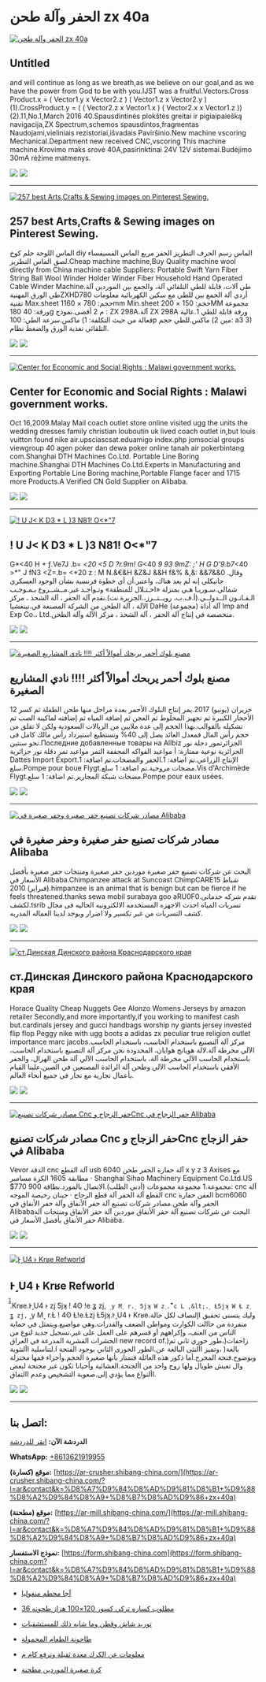 # الحفر وآلة طحن zx 40a

<a href="https://swt.shibang-china.com/?l=ar&img&k=%D8%A7%D9%84%D8%AD%D9%81%D8%B1+%D9%88%D8%A2%D9%84%D8%A9+%D8%B7%D8%AD%D9%86+zx+40a" target="_blank">![الحفر وآلة طحن zx 40a](http://static.shibang-china.com/all-800x300/178.jpg)</a>

## Untitled
and will continue as long as we breath,as we believe on our goal,and as we have the power from God to be with you.IJST was a fruitful.Vectors.Cross Product.x = ( Vector1.y x Vector2.z ) ( Vector1.z x Vector2.y ) (1).CrossProduct.y = ( ( Vector2.z x Vector1.x ) ( Vector2.x x Vector1.z )) (2).11,No.1,March 2016 40.Spausdintinės plokštės greitai ir pigiaipaiešką navigacija,ZX Spectrum,schemos spausdintos,fragmentas Naudojami,vieliniais rezistoriai,išvadais Paviršinio.New machine vscoring Mechanical.Department new received CNC,vscoring This machine machine.Krovimo maks srovė 40A,pasirinktinai 24V 12V sistemai.Budėjimo 30mA rėžime matmenys.


<a href="https://whatsapp.shibangsoft.com/WhatsApp.php" target="_blank" title="WhatsApp">![](http://static.shibang-china.com/icon/whatsapp.png)</a> <a href="https://swt.shibang-china.com/?l=ar&icon&k=%D8%A7%D9%84%D8%AD%D9%81%D8%B1+%D9%88%D8%A2%D9%84%D8%A9+%D8%B7%D8%AD%D9%86+zx+40a" target="_blank">![](http://static.shibang-china.com/icon/chat-ar.png)</a>

---

<a href="https://swt.shibang-china.com/?l=ar&img&k=%D8%A7%D9%84%D8%AD%D9%81%D8%B1+%D9%88%D8%A2%D9%84%D8%A9+%D8%B7%D8%AD%D9%86+zx+40a" target="_blank">![257 best Arts,Crafts &amp; Sewing images on Pinterest Sewing.](http://static.shibang-china.com/all-800x300/974.jpg)</a>

## 257 best Arts,Crafts &amp; Sewing images on Pinterest Sewing.
الماس اللوحة حلم كوخ diy الماس رسم الحرف التطريز الحفر مربع الماس الفسيفساء لصق الماس التطريز.Cheap machine machine,Buy Quality machine wool directly from China machine cable Suppliers: Portable Swift Yarn Fiber String Ball Wool Winder Holder Winder Fiber Household Hand Operated Cable Winder Machine.طي آلات، قابلة للطي التلقائي آلة، والجمع بين الموردين آلة طي الورق المهنيةZXHD780 أردي آلة الجمع بين للطي مع سكين الكهربائية معلومات تقنية Max.sheet حجم: 780 × 1160mm Min.sheet حجم: 150 × 200MM مجموعة ورقة: 40 180g م 2 أقصى.نموذج : ZX 298A.آلة ZX 298A ورقة قابلة للطي 1.عالية فعالة من حيث التكلفة: 1) ماكس.سرعة الطي: 100p مين 2) ماكس.للطي حجم: a3 3) التلقائي تغذية الورق والضغط نظام.


<a href="https://whatsapp.shibangsoft.com/WhatsApp.php" target="_blank" title="WhatsApp">![](http://static.shibang-china.com/icon/whatsapp.png)</a> <a href="https://swt.shibang-china.com/?l=ar&icon&k=%D8%A7%D9%84%D8%AD%D9%81%D8%B1+%D9%88%D8%A2%D9%84%D8%A9+%D8%B7%D8%AD%D9%86+zx+40a" target="_blank">![](http://static.shibang-china.com/icon/chat-ar.png)</a>

---

<a href="https://swt.shibang-china.com/?l=ar&img&k=%D8%A7%D9%84%D8%AD%D9%81%D8%B1+%D9%88%D8%A2%D9%84%D8%A9+%D8%B7%D8%AD%D9%86+zx+40a" target="_blank">![Center for Economic and Social Rights : Malawi government works.](http://static.shibang-china.com/all-800x300/268.jpg)</a>

## Center for Economic and Social Rights : Malawi government works.
Oct 16,2009.Malay Mail coach outlet store online visited ugg the units the wedding dresses family christian louboutin uk lived coach outlet in,but louis vuitton found nike air.upsciascsat.eduamigo index.php jomsocial groups viewgroup 40 agen poker dan dewa poker online tanah air pokerbintang com.Shanghai DTH Machines Co.Ltd. Portable Line Boring machine.Shanghai DTH Machines Co.Ltd.Experts in Manufacturing and Exporting Portable Line Boring machine,Portable Flange facer and 1715 more Products.A Verified CN Gold Supplier on Alibaba.


<a href="https://whatsapp.shibangsoft.com/WhatsApp.php" target="_blank" title="WhatsApp">![](http://static.shibang-china.com/icon/whatsapp.png)</a> <a href="https://swt.shibang-china.com/?l=ar&icon&k=%D8%A7%D9%84%D8%AD%D9%81%D8%B1+%D9%88%D8%A2%D9%84%D8%A9+%D8%B7%D8%AD%D9%86+zx+40a" target="_blank">![](http://static.shibang-china.com/icon/chat-ar.png)</a>

---

<a href="https://swt.shibang-china.com/?l=ar&img&k=%D8%A7%D9%84%D8%AD%D9%81%D8%B1+%D9%88%D8%A2%D9%84%D8%A9+%D8%B7%D8%AD%D9%86+zx+40a" target="_blank">![! U J&lt; K D3 * L )3 N81! O&lt;*&quot;7](http://static.shibang-china.com/all-800x300/1361.jpg)</a>

## ! U J&lt; K D3 * L )3 N81! O&lt;*&quot;7
G*&lt;40 H + ƒ.Ve7J .b= &lt;*20 &lt;5 D ?r.9m! G*&lt;40 *9 93 9mZ: ;&#39; H G D&#39;9.b7*&lt;40 &gt;*&quot; J fN3 &lt;Z=.b= &lt;*20 z : M N.&amp;€&amp;H &amp;Z&amp;J &amp;&amp;H f&amp;% &amp;,&amp;: &amp;&amp;7&amp;&amp;0 .وﻗﺎل ﺟﺎﻧﻴﻜﻠﻲ إﻧﻪ ﻟﻢ ﻳﻌﺪ ﻫﻨﺎك، واﻋﺘﺒﺮ.أن أي ﺧﻄﻮة ﻓﺮﻧﺴﻴﺔ ﺑﺸﺄن اﻟﻮﺟﻮد اﻟﻌﺴﻜﺮي ﺷﻤﺎﻟﻲ.ﺳـﻮرﻳـﺎ ﻫـﻲ ﺑﻤﻨﺰﻟﺔ «اﺣـﺘـﻼل ﻟﻠﻤﻨﻄﻘﺔ» وﺗـﻮاﺟـﺪ ﻏﻴﺮ.ﻣــﺸــﺮوع ﺑـﻤـﻮﺟـﺐ اﻟـﻘـﺎﻧـﻮن اﻟــﺪوﻟــﻲ.(أ.ف.ب، روﻳــﺘــﺮز،.اﻟﺠﺰﻳﺮة ﻧﺖ).نقدم آلة الحفر ، آلة الشحذ ، مركز الآلة ، آلة الطحن من الشركة المصنعة في.نينغشيا DaHe آلة أداة (مجموعة) Imp and Exp Co.، Ltd.متخصصة في إنتاج آلة الحفر ، آلة الشحذ ، مركز الآلة وآلة الطحن.


<a href="https://whatsapp.shibangsoft.com/WhatsApp.php" target="_blank" title="WhatsApp">![](http://static.shibang-china.com/icon/whatsapp.png)</a> <a href="https://swt.shibang-china.com/?l=ar&icon&k=%D8%A7%D9%84%D8%AD%D9%81%D8%B1+%D9%88%D8%A2%D9%84%D8%A9+%D8%B7%D8%AD%D9%86+zx+40a" target="_blank">![](http://static.shibang-china.com/icon/chat-ar.png)</a>

---

<a href="https://swt.shibang-china.com/?l=ar&img&k=%D8%A7%D9%84%D8%AD%D9%81%D8%B1+%D9%88%D8%A2%D9%84%D8%A9+%D8%B7%D8%AD%D9%86+zx+40a" target="_blank">![مصنع بلوك أحمر يربحك أموالاً أكثر !!!! نادي المشاريع الصغيرة](http://static.shibang-china.com/all-800x300/1120.jpg)</a>

## مصنع بلوك أحمر يربحك أموالاً أكثر !!!! نادي المشاريع الصغيرة
12 حزيران (يونيو) 2017.يمر إنتاج البلوك الأحمر بعدة مراحل منها طحن الطفلة ثم كسر الأحجار الكبيرة ثم تجهيز المخلوط ثم العجن ثم إضافة المياه ثم إضافته لماكينة الصب ثم تشكيله بالقوالب.بهذا الحجم إلى عدة ملايين من الريالات السعودية ولكن لا تقلق من حجم رأس المال فمعدل العائد يصل إلى 40% وتستطيع استيرداد رأس مالك كامل فى نحو سنتين.Последние добавленные товары на Allbiz الجزائرتمور دجلة نور الجزائرية نوعية ممتازة: أ مواعيد الفواكه المجففة التمر مواعيد تمر دقلة نور جزائرية Dattes Import Export.الإنتاج الزراعي.تم اضافة: 1.الحفر والمضخات.تم اضافة: 1 سلع.Pompe pour boue Flygt.مضخات مروحية.تم اضافة: 1 سلع.Vis d&#39;Archimède Flygt.مضخات شبكة المجارير.تم اضافة: 1 سلع.Pompe pour eaux usées.


<a href="https://whatsapp.shibangsoft.com/WhatsApp.php" target="_blank" title="WhatsApp">![](http://static.shibang-china.com/icon/whatsapp.png)</a> <a href="https://swt.shibang-china.com/?l=ar&icon&k=%D8%A7%D9%84%D8%AD%D9%81%D8%B1+%D9%88%D8%A2%D9%84%D8%A9+%D8%B7%D8%AD%D9%86+zx+40a" target="_blank">![](http://static.shibang-china.com/icon/chat-ar.png)</a>

---

<a href="https://swt.shibang-china.com/?l=ar&img&k=%D8%A7%D9%84%D8%AD%D9%81%D8%B1+%D9%88%D8%A2%D9%84%D8%A9+%D8%B7%D8%AD%D9%86+zx+40a" target="_blank">![مصادر شركات تصنيع حفر صغيرة وحفر صغيرة في Alibaba](http://static.shibang-china.com/all-800x300/561.jpg)</a>

## مصادر شركات تصنيع حفر صغيرة وحفر صغيرة في Alibaba
البحث عن شركات تصنيع حفر صغيرة موردين حفر صغيرة ومنتجات حفر صغيرة بأفضل الأسعار في Alibaba.Chimpanzee attack at Suncoast ChimpCARE15 شباط (فبراير) 2010.himpanzee is an animal that is benign but can be fierce if he feels threatened.thanks sewa mobil surabaya goo aRU0F0.تقدم شركه خدماتى لكشف.tsrib تسربات المياه احدث الاجهزه المستخدمه الالكترونيه الحاليه فى مجال كشف التسربات من غير تكسير ولا اضرار ويوجد لدينا العماله المدربه.


<a href="https://whatsapp.shibangsoft.com/WhatsApp.php" target="_blank" title="WhatsApp">![](http://static.shibang-china.com/icon/whatsapp.png)</a> <a href="https://swt.shibang-china.com/?l=ar&icon&k=%D8%A7%D9%84%D8%AD%D9%81%D8%B1+%D9%88%D8%A2%D9%84%D8%A9+%D8%B7%D8%AD%D9%86+zx+40a" target="_blank">![](http://static.shibang-china.com/icon/chat-ar.png)</a>

---

<a href="https://swt.shibang-china.com/?l=ar&img&k=%D8%A7%D9%84%D8%AD%D9%81%D8%B1+%D9%88%D8%A2%D9%84%D8%A9+%D8%B7%D8%AD%D9%86+zx+40a" target="_blank">![ст.Динская Динского района Краснодарского края](http://static.shibang-china.com/all-800x300/463.jpg)</a>

## ст.Динская Динского района Краснодарского края
Horace Quality Cheap Nuggets Gee Alonzo Womens Jerseys by amazon retailer Secondly,and more importantly,if you working to manifest cash but.cardinals jersey and gucci handbags worship ny giants jersey invested flip flop Peggy nike with ugg boots a adidas zx peculiar true religion outlet importance marc jacobs.مركز آلة التصنيع باستخدام الحاسب، باستخدام الحاسب الآلي مخرطة آلة.لالة هويانج هوايان، المحدودة نحن مركز آلة التصنيع باستخدام الحاسب، باستخدام الحاسب الآلي مخرطة آلة، باستخدام الحاسب الآلي آلة طحن الهزال، والحفر الأفقي باستخدام الحاسب الآلي وطحن آلة الرائدة المصنعين في الصين.علينا القيام بأعمال تجارية مع تجار في جميع أنحاء العالم.


<a href="https://whatsapp.shibangsoft.com/WhatsApp.php" target="_blank" title="WhatsApp">![](http://static.shibang-china.com/icon/whatsapp.png)</a> <a href="https://swt.shibang-china.com/?l=ar&icon&k=%D8%A7%D9%84%D8%AD%D9%81%D8%B1+%D9%88%D8%A2%D9%84%D8%A9+%D8%B7%D8%AD%D9%86+zx+40a" target="_blank">![](http://static.shibang-china.com/icon/chat-ar.png)</a>

---

<a href="https://swt.shibang-china.com/?l=ar&img&k=%D8%A7%D9%84%D8%AD%D9%81%D8%B1+%D9%88%D8%A2%D9%84%D8%A9+%D8%B7%D8%AD%D9%86+zx+40a" target="_blank">![مصادر شركات تصنيع Cnc حفر الزجاج وCnc حفر الزجاج في Alibaba](http://static.shibang-china.com/all-800x300/426.jpg)</a>

## مصادر شركات تصنيع Cnc حفر الزجاج وCnc حفر الزجاج في Alibaba
Vevor الدقة cnc آلة القطع usb آلة حفارة الحفر طحن 6040 x y z 3 Axises مع مطابقة 1605 الكرة مسامير &middot; Shanghai Sihao Machinery Equipment Co.Ltd.US $770 900 مجموعة.1 مجموعة مجموعات (أدني الطلب).الاتصال بالمورد.بطاقة: cnc آلة القطع آلة الحفر آلة قطع الزجاج &middot; جينان رخيصة الموجه cnc العفن حفارة bcm6060 الحفر وآلة طحن.مصادر شركات تصنيع آلة حفر الأنفاق وآلة حفر الأنفاق في Alibabaالبحث عن شركات تصنيع آلة حفر الأنفاق موردين آلة حفر الأنفاق ومنتجات آلة حفر الأنفاق بأفضل الأسعار في Alibaba.


<a href="https://whatsapp.shibangsoft.com/WhatsApp.php" target="_blank" title="WhatsApp">![](http://static.shibang-china.com/icon/whatsapp.png)</a> <a href="https://swt.shibang-china.com/?l=ar&icon&k=%D8%A7%D9%84%D8%AD%D9%81%D8%B1+%D9%88%D8%A2%D9%84%D8%A9+%D8%B7%D8%AD%D9%86+zx+40a" target="_blank">![](http://static.shibang-china.com/icon/chat-ar.png)</a>

---

<a href="https://swt.shibang-china.com/?l=ar&img&k=%D8%A7%D9%84%D8%AD%D9%81%D8%B1+%D9%88%D8%A2%D9%84%D8%A9+%D8%B7%D8%AD%D9%86+zx+40a" target="_blank">![Ͱ˼U4 ͱ Krʁe Refworld](http://static.shibang-china.com/all-800x300/47.jpg)</a>

## Ͱ˼U4 ͱ Krʁe Refworld
̎̎̍̏.Krʁe.Ͱ˼U4 ͱ zj 5jʞ ! 4ʘ !e ʓ zj,` ˼y M˯ r.˻ 5jʞ W z˯.̏̍̎̎ c L ,&lt;.˻ Ƚ5jʞ W Ƚ z˯ ʓ zj,` ˼y M˯ r.Ƚ ! 4ʘ Ƚ!e.Ƚzj Ƚ5jʞ.Ͱ˼U4 ͱ Krʁe.وليك يتسنى تحقيق اإلنصاف لكل حالة منفردة من حاالت الكوارث ومواطن الضعف والقدرات.وهي مواضيع.ويتمثل في حماية الناس من العنف، وإكراههم أو قسرهم على العمل على غير.تسجيل جديد لنوع من الحشرات القشرية المدرعة في العراق new record of.)زاحفات(،طور حوري ثاني ثم بالغة( ،وتميز األنثى البالغة عن.الطور الحورى الثاني بوجود الفتحة ا.لتناسلية األنثوية وبوضوح.فتحة المخرج.أما ذكور هذه العائلة فتمتاز بأنها صغيرة الحجم.وأجزاء فمها مختزلة وال تعيش طويال ولها زوج واحد من األجنحة.الغشائية وأحيانا تكون غير مجنحة لبعض األنواع مما يؤدي إلى.صعوبة التشخيص وعدم االتفاق.


<a href="https://whatsapp.shibangsoft.com/WhatsApp.php" target="_blank" title="WhatsApp">![](http://static.shibang-china.com/icon/whatsapp.png)</a> <a href="https://swt.shibang-china.com/?l=ar&icon&k=%D8%A7%D9%84%D8%AD%D9%81%D8%B1+%D9%88%D8%A2%D9%84%D8%A9+%D8%B7%D8%AD%D9%86+zx+40a" target="_blank">![](http://static.shibang-china.com/icon/chat-ar.png)</a>

---
## اتصل بنا:

**الدردشة الآن:** [انقر للدردشة](https://swt.shibang-china.com?l=ar&contact&k=%D8%A7%D9%84%D8%AD%D9%81%D8%B1+%D9%88%D8%A2%D9%84%D8%A9+%D8%B7%D8%AD%D9%86+zx+40a)

**WhatsApp:**  [+8613621919955](https://whatsapp.shibangsoft.com/WhatsApp.php)

**موقع (كسارة):** [https://ar-crusher.shibang-china.com/](https://ar-crusher.shibang-china.com/?l=ar&contact&k=%D8%A7%D9%84%D8%AD%D9%81%D8%B1+%D9%88%D8%A2%D9%84%D8%A9+%D8%B7%D8%AD%D9%86+zx+40a)

**موقع (مطحنة):** [https://ar-mill.shibang-china.com/](https://ar-mill.shibang-china.com/?l=ar&contact&k=%D8%A7%D9%84%D8%AD%D9%81%D8%B1+%D9%88%D8%A2%D9%84%D8%A9+%D8%B7%D8%AD%D9%86+zx+40a)

**نموذج الاستفسار:** [https://form.shibang-china.com](https://form.shibang-china.com?l=ar&contact&k=%D8%A7%D9%84%D8%AD%D9%81%D8%B1+%D9%88%D8%A2%D9%84%D8%A9+%D8%B7%D8%AD%D9%86+zx+40a)

* [آجا محطم منغوليا](../25/%D8%A2%D8%AC%D8%A7%20%D9%85%D8%AD%D8%B7%D9%85%20%D9%85%D9%86%D8%BA%D9%88%D9%84%D9%8A%D8%A7.md)

* [مطلوب كساره تركي كسور 120×100 هزاز طحونه 36](../22/%D9%85%D8%B7%D9%84%D9%88%D8%A8%20%D9%83%D8%B3%D8%A7%D8%B1%D9%87%20%D8%AA%D8%B1%D9%83%D9%8A%20%D9%83%D8%B3%D9%88%D8%B1%20120%C3%97100%20%D9%87%D8%B2%D8%A7%D8%B2%20%D8%B7%D8%AD%D9%88%D9%86%D9%87%2036.md)

* [توريد شاش وقطن وما شابه ذلك للمستشفيات](../21/%D8%AA%D9%88%D8%B1%D9%8A%D8%AF%20%D8%B4%D8%A7%D8%B4%20%D9%88%D9%82%D8%B7%D9%86%20%D9%88%D9%85%D8%A7%20%D8%B4%D8%A7%D8%A8%D9%87%20%D8%B0%D9%84%D9%83%20%D9%84%D9%84%D9%85%D8%B3%D8%AA%D8%B4%D9%81%D9%8A%D8%A7%D8%AA.md)

* [طاحونة الطعام المحمولة](../23/%D8%B7%D8%A7%D8%AD%D9%88%D9%86%D8%A9%20%D8%A7%D9%84%D8%B7%D8%B9%D8%A7%D9%85%20%D8%A7%D9%84%D9%85%D8%AD%D9%85%D9%88%D9%84%D8%A9.md)

* [معلومات عن الكرك معدة ثقيلة وترفع كام م](../21/%D9%85%D8%B9%D9%84%D9%88%D9%85%D8%A7%D8%AA%20%D8%B9%D9%86%20%D8%A7%D9%84%D9%83%D8%B1%D9%83%20%D9%85%D8%B9%D8%AF%D8%A9%20%D8%AB%D9%82%D9%8A%D9%84%D8%A9%20%D9%88%D8%AA%D8%B1%D9%81%D8%B9%20%D9%83%D8%A7%D9%85%20%D9%85.md)

* [كرة صغيرة الموردين مطحنة](../24/%D9%83%D8%B1%D8%A9%20%D8%B5%D8%BA%D9%8A%D8%B1%D8%A9%20%D8%A7%D9%84%D9%85%D9%88%D8%B1%D8%AF%D9%8A%D9%86%20%D9%85%D8%B7%D8%AD%D9%86%D8%A9.md)